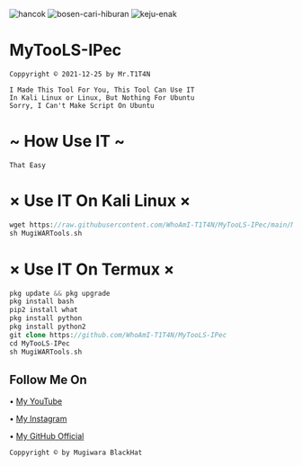![hancok](https://img.shields.io/badge/Code-BY%20Titan-yellowgreen) 
![bosen-cari-hiburan](https://img.shields.io/badge/Made-INDONESIA-red)
![keju-enak](https://img.shields.io/badge/Program-Bash-blue)

# MyTooLS-IPec
```
Coppyright © 2021-12-25 by Mr.T1T4N

I Made This Tool For You, This Tool Can Use IT
In Kali Linux or Linux, But Nothing For Ubuntu
Sorry, I Can't Make Script On Ubuntu
```
# ~ How Use IT ~
```
That Easy
```
# × Use IT On Kali Linux ×
```php
wget https://raw.githubusercontent.com/WhoAmI-T1T4N/MyTooLS-IPec/main/MugiWARTools.sh
sh MugiWARTools.sh
```
# × Use IT On Termux ×
```php
pkg update && pkg upgrade
pkg install bash
pip2 install what
pkg install python
pkg install python2
git clone https://github.com/WhoAmI-T1T4N/MyTooLS-IPec
cd MyTooLS-IPec
sh MugiWARTools.sh
```
## Follow Me On
• [My YouTube](https://youtube.com/channel/UCknul3obKXl_tjx0KY3KIDQ)

• [My Instagram](https://instagram/xd.f0rce/)

• [My GitHub Official](https://github.com/WhoAmI-T1T4N/)

```
Coppyright © by Mugiwara BlackHat
```
